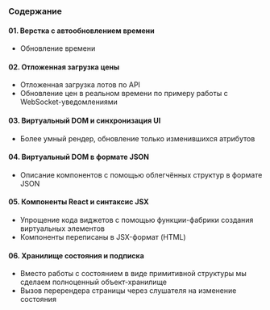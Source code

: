 ### Содержание  

#### 01. Верстка с автообновлением времени  
- Обновление времени  
  
#### 02. Отложенная загрузка цены  
- Отложенная загрузка лотов по API  
- Обновление цен в реальном времени по примеру работы с WebSocket-уведомлениями  

#### 03. Виртуальный DOM и синхронизация UI  
- Более умный рендер, обновление только изменившихся атрибутов

#### 04. Виртуальный DOM в формате JSON
- Описание компонентов с помощью облегчённых структур в формате JSON

#### 05. Компоненты React и синтаксис JSX
- Упрощение кода виджетов с помощью функции-фабрики создания виртуальных элементов
- Компоненты переписаны в JSX-формат (HTML)

#### 06. Хранилище состояния и подписка
- Вместо работы с состоянием в виде примитивной структуры мы сделаем полноценный объект-хранилище
- Вызов перерендера страницы через слушателя на изменение состояния

